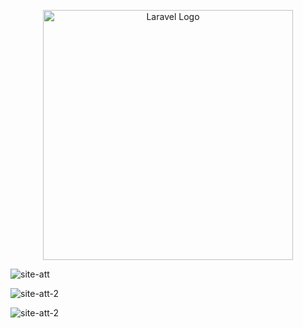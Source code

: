 <p align="center"><a href="https://laravel.com" target="_blank"><img src="https://raw.githubusercontent.com/laravel/art/master/logo-lockup/5%20SVG/2%20CMYK/1%20Full%20Color/laravel-logolockup-cmyk-red.svg" width="400" alt="Laravel Logo"></a></p>



![site-att](https://github.com/user-attachments/assets/f87983ed-8e01-492c-9375-1cc58f86a150)


![site-att-2](https://github.com/user-attachments/assets/60f961fa-0333-407d-bc92-66c7d809d897)


![site-att-2](https://github.com/user-attachments/assets/6d23e10f-e81b-4595-b288-5dabef0a0465)

